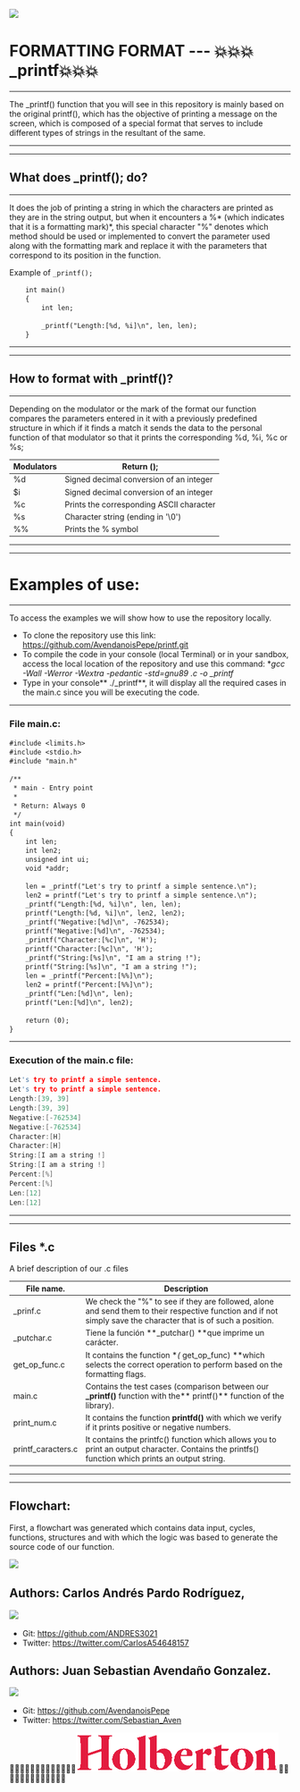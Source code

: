 ![](https://mikata.shingaku.mynavi.jp/img/umi/6221/151228114825/1.jpg)
# FORMATTING FORMAT --- 💥💥💥_printf💥💥💥


------------


The _printf() function that you will see in this repository is mainly based on the original printf(), which has the objective of printing a message on the screen, which is composed of a special format that serves to include different types of strings in the resultant of the same.

------------


-----------

   ## What does _printf(); do?

------------

It does the job of printing a string in which the characters are printed as they are in the string output, but when it encounters a %* (which indicates that it is a formatting mark)*, this special character "%" denotes which method should be used or implemented to convert the parameter used along with the formatting mark and replace it with the parameters that correspond to its position in the function.

Example of `_printf();`

        int main()
		{
			int len;
			
			_printf("Length:[%d, %i]\n", len, len);
		}

------------



------------

## How to format with _printf()?

------------


Depending on the modulator or the mark of the format our function compares the parameters entered in it with a previously predefined structure in which if it finds a match it sends the data to the personal function of that modulator so that it prints the corresponding %d, %i, %c or %s;

|  Modulators | Return ();  |
| ------------ | ------------ |
|  %d  | Signed decimal conversion of an integer  |
|  $i |  Signed decimal conversion of an integer |
|  %c | Prints the corresponding ASCII character  |
|  %s | Character string (ending in '\0')  |
|  %% |  Prints the % symbol |

------------


------------



# Examples of use:

------------


To access the examples we will show how to use the repository locally.

- To clone the repository use this link: https://github.com/AvendanoisPepe/printf.git
- To compile the code in your console (local Terminal) or in your sandbox, access the local location of the repository and use this command: **gcc -Wall -Werror -Wextra -pedantic -std=gnu89 *.c -o _printf**
- Type in your console** ./_printf**, it will display all the required cases in the main.c since you will be executing the code.

------------
### File main.c:
    #include <limits.h>
    #include <stdio.h>
    #include "main.h"
    
    /**
     * main - Entry point
     *
     * Return: Always 0
     */
    int main(void)
    {
    	int len;
    	int len2;
    	unsigned int ui;
    	void *addr;
    
    	len = _printf("Let's try to printf a simple sentence.\n");
    	len2 = printf("Let's try to printf a simple sentence.\n");
    	_printf("Length:[%d, %i]\n", len, len);
    	printf("Length:[%d, %i]\n", len2, len2);
    	_printf("Negative:[%d]\n", -762534);
    	printf("Negative:[%d]\n", -762534);
    	_printf("Character:[%c]\n", 'H');
    	printf("Character:[%c]\n", 'H');
    	_printf("String:[%s]\n", "I am a string !");
    	printf("String:[%s]\n", "I am a string !");
    	len = _printf("Percent:[%%]\n");
    	len2 = printf("Percent:[%%]\n");
    	_printf("Len:[%d]\n", len);
    	printf("Len:[%d]\n", len2);
    
    	return (0);
    }
    

------------


### Execution of the main.c file:

```c
Let's try to printf a simple sentence.
Let's try to printf a simple sentence.
Length:[39, 39]
Length:[39, 39]
Negative:[-762534]
Negative:[-762534]
Character:[H]
Character:[H]
String:[I am a string !]
String:[I am a string !]
Percent:[%]
Percent:[%]
Len:[12]
Len:[12]
```

------------


------------

## Files *.c



A brief description of our .c files

| File name.  | Description |
| ------------ | ------------ |
| _prinf.c  |  We check the "%" to see if they are followed, alone and send them to their respective function and if not simply save the character that is of such a position.  |
|  _putchar.c | Tiene la función **_putchar() **que imprime un carácter.  |
| get_op_func.c  |  It contains the function **(* get_op_func) **which selects the correct operation to perform based on the formatting flags. |
|  main.c |  Contains the test cases (comparison between our **_printf()** function with the** printf()** function of the library). |
| print_num.c  | It contains the function **printfd()** with which we verify if it prints positive or negative numbers.   |
| printf_caracters.c  | It contains the printfc() function which allows you to print an output character. Contains the printfs() function which prints an output string.  |


------------


------------

## Flowchart:

First, a flowchart was generated which contains data input, cycles, functions, structures and with which the logic was based to generate the source code of our function.

![](https://scontent.fbog4-2.fna.fbcdn.net/v/t1.6435-9/254972652_3035195720078471_8349072310618740594_n.jpg?_nc_cat=109&_nc_rgb565=1&ccb=1-5&_nc_sid=730e14&_nc_ohc=w-mJxWGRU_YAX_ZoUwZ&_nc_ht=scontent.fbog4-2.fna&oh=81ee698ddbb0f77f2739768c3d7891dc&oe=61AFE128)

## Authors: Carlos Andrés Pardo Rodríguez,

![](https://scontent.fbog4-2.fna.fbcdn.net/v/t1.6435-9/245379421_10224272841063912_624750551163182786_n.jpg?_nc_cat=102&ccb=1-5&_nc_sid=09cbfe&_nc_ohc=ihxPoG9IdwwAX_saD7Z&_nc_ht=scontent.fbog4-2.fna&oh=1f41a32f9ef787fbe6b419f725f8c9c6&oe=61AFFD50)

- Git: https://github.com/ANDRES3021
- Twitter: https://twitter.com/CarlosA54648157

## Authors: Juan Sebastian Avendaño Gonzalez.

![](https://scontent.fbog4-2.fna.fbcdn.net/v/t1.6435-9/218604429_2952928454971865_3872301864962653538_n.jpg?_nc_cat=102&ccb=1-5&_nc_sid=09cbfe&_nc_ohc=UgEJIjOa-t4AX-vxyRz&_nc_ht=scontent.fbog4-2.fna&oh=2d85437b6360007352107c47030c0c25&oe=61B00845)

- Git: https://github.com/AvendanoisPepe
- Twitter: https://twitter.com/Sebastian_Aven

🥲🥲🥲🥲🥲🥲🥲🥲🥲🥲🥲🥲🥲![](https://raw.githubusercontent.com/jbocane6/logos/main/holberton-logo.png)🥲🥲🥲🥲🥲🥲🥲🥲🥲🥲🥲🥲🥲
